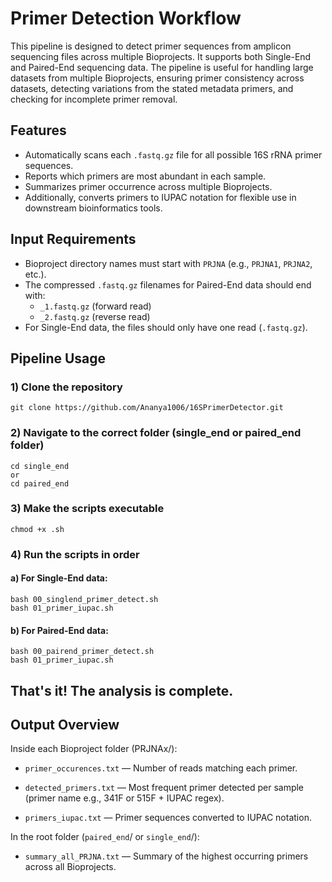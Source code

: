 # Primer Detection Workflow

This pipeline is designed to detect primer sequences from amplicon sequencing files across multiple Bioprojects. It supports both Single-End and Paired-End sequencing data. The pipeline is useful for handling large datasets from multiple Bioprojects, ensuring primer consistency across datasets, detecting variations from the stated metadata primers, and checking for incomplete primer removal.

## Features
- Automatically scans each `.fastq.gz` file for all possible 16S rRNA primer sequences.
- Reports which primers are most abundant in each sample.
- Summarizes primer occurrence across multiple Bioprojects.
- Additionally, converts primers to IUPAC notation for flexible use in downstream bioinformatics tools.

## Input Requirements

- Bioproject directory names must start with `PRJNA` (e.g., `PRJNA1`, `PRJNA2`, etc.).
- The compressed `.fastq.gz` filenames for Paired-End data should end with:
  - `_1.fastq.gz` (forward read) 
  - `_2.fastq.gz` (reverse read) 
- For Single-End data, the files should only have one read (`.fastq.gz`).

## Pipeline Usage

### 1) Clone the repository
```
git clone https://github.com/Ananya1006/16SPrimerDetector.git
``` 
### 2) Navigate to the correct folder (single_end or paired_end folder)
``` 
cd single_end
or 
cd paired_end
```
### 3) Make the scripts executable
``` 
chmod +x .sh
```
### 4) Run the scripts in order
#### a) For Single-End data:
```
bash 00_singlend_primer_detect.sh
bash 01_primer_iupac.sh
```
#### b) For Paired-End data:
```
bash 00_pairend_primer_detect.sh
bash 01_primer_iupac.sh
```
## That's it! The analysis is complete.

## **Output Overview**
Inside each Bioproject folder (PRJNAx/):
   
- `primer_occurences.txt` — Number of reads matching each primer.

- `detected_primers.txt` — Most frequent primer detected per sample (primer name e.g., 341F or 515F + IUPAC regex).

- `primers_iupac.txt` — Primer sequences converted to IUPAC notation.

In the root folder (`paired_end`/ or `single_end`/):
- `summary_all_PRJNA.txt` — Summary of the highest occurring primers across all Bioprojects.




